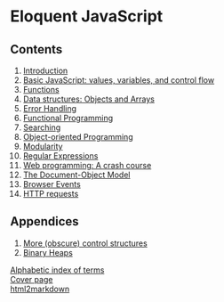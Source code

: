 Eloquent JavaScript
===================

Contents
--------

1. [Introduction](chapter1.html)
2. [Basic JavaScript: values, variables, and control flow](chapter2.html)
3. [Functions](chapter3.html)
4. [Data structures: Objects and Arrays](chapter4.html)
5. [Error Handling](chapter5.html)
6. [Functional Programming](chapter6.html)
7. [Searching](chapter7.html)
8. [Object-oriented Programming](chapter8.html)
9. [Modularity](chapter9.html)
10. [Regular Expressions](chapter10.html)
11. [Web programming: A crash course](chapter11.html)
12. [The Document-Object Model](chapter12.html)
13. [Browser Events](chapter13.html)
14. [HTTP requests](chapter14.html)

Appendices
----------

1. [More (obscure) control structures](appendix1.html)
2. [Binary Heaps](appendix2.html)

[Alphabetic index of terms](terms.html)  
[Cover page](index.html)  
[html2markdown](http://sample.com/html2markdown/demo.php)
